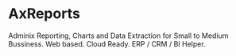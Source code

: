 AxReports
=========

Adminix Reporting, Charts and Data Extraction for Small to Medium Bussiness. Web based. Cloud Ready. ERP / CRM / BI Helper.
